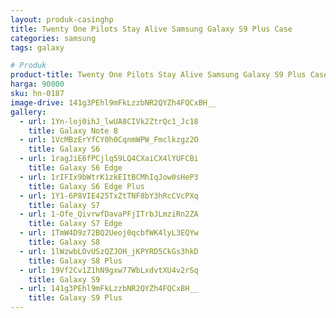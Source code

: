 ```yaml
---
layout: produk-casinghp
title: Twenty One Pilots Stay Alive Samsung Galaxy S9 Plus Case
categories: samsung
tags: galaxy

# Produk
product-title: Twenty One Pilots Stay Alive Samsung Galaxy S9 Plus Case
harga: 90000
sku: hn-0187
image-drive: 141g3PEhl9mFkLzzbNR2QYZh4FQCxBH__
gallery:
  - url: 1Yn-loj0ihJ_lwUA8CIVk2ZtrQc1_Jc18
    title: Galaxy Note 8
  - url: 1VcMBzErYfCY0h0CqnmWPW_Fmclkzgz2O
    title: Galaxy S6
  - url: 1ragJiE6fPCjlq59LQ4CXaiCX4lYUFCBi
    title: Galaxy S6 Edge
  - url: 1rIFIx9bWtrK1zkEItBCMhIqJow0sHeP3
    title: Galaxy S6 Edge Plus
  - url: 1Y1-6P8VIE425TxZtTNF8bY3hRcCVcPXq
    title: Galaxy S7
  - url: 1-Ofe_QivrwfDavaPFjITrbJLmziRn2ZA
    title: Galaxy S7 Edge
  - url: 1TmW4D9z72BQ2Ueoj0qcbfWK4lyL3EQYw
    title: Galaxy S8
  - url: 1lWzwbLOvUSzQZJOH_jKPYRD5CkGs3hkD
    title: Galaxy S8 Plus
  - url: 19Vf2Cv1Z1hN9gxw77WbLxdvtXU4v2rSq
    title: Galaxy S9
  - url: 141g3PEhl9mFkLzzbNR2QYZh4FQCxBH__
    title: Galaxy S9 Plus
---
```

